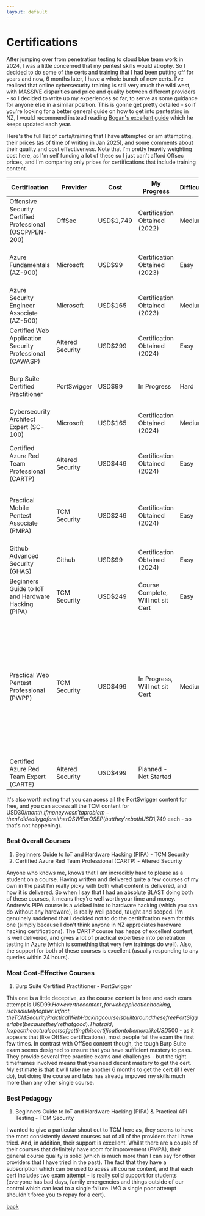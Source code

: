 ```yaml
---
layout: default
---
```


# Certifications
After jumping over from penetration testing to cloud blue team work in 2024, I was a little concerned that my pentest skills would atrophy. So I decided to do some of the certs and training that I had been putting off for years and now, 6 months later, I have a whole bunch of new certs. I've realised that online cybersecurity training is still very much the wild west, with MASSIVE disparities and price and quality between different providers - so I decided to write up my experiences so far, to serve as some guidance for anyone else in a similar position. This is gonne get pretty detailed - so if you're looking for a better general guide on how to get into pentesting in NZ, I would recommend instead reading [Bogan's excellent guide](https://www.linkedin.com/pulse/getting-started-penetration-tester-nz-2024-edition-simon-howard-ijntc/) which he keeps updated each year. 

Here's the full list of certs/training that I have attempted or am attempting, their prices (as of time of writing in Jan 2025), and some comments about their quality and cost effectiveness. Note that I'm pretty heavily weighting cost here, as I'm self funding a lot of these so I just can't afford Offsec prices, and I'm comparing only prices for certifications that include training content.

| Certification | Provider | Cost | My Progress | Difficulty | Comments |
| --- | --- | --- | --- | --- | --- |
| Offensive Security Certified Professional (OSCP/PEN-200) | OffSec | USD$1,749 | Certification Obtained (2022) | Medium | I did this because I had to. Failed twice before passing. |
| Azure Fundamentals (AZ-900) | Microsoft | USD$99 | Certification Obtained (2023)| Easy | Quick and easy cert to show you have basic Azure knowledge |
| Azure Security Engineer Associate (AZ-500) | Microsoft | USD$165 | Certification Obtained (2023) | Medium | Of all my certs, this one actually got me a job. |
| Certified Web Application Security Professional (CAWASP) | Altered Security | USD$299 | Certification Obtained (2024) | Easy | Skip this, do CARTP instead |
| Burp Suite Certified Practitioner | PortSwigger | USD$99 | In Progress | Hard | Im treating this as a cheaper OSWE, with (probably) better content |
| Cybersecurity Architect Expert (SC-100) | Microsoft | USD$165 | Certification Obtained (2024) | Medium | Rote learning of Microsoft documentation. |
| Certified Azure Red Team Professional (CARTP) | Altered Security | USD$449 | Certification Obtained (2024) | Easy | Solid intro to Azure security. Taught me more than AZ-500 and SC-100 combined. |
| Practical Mobile Pentest Associate (PMPA) | TCM Security | USD$249 | Certification Obtained (2024) | Easy | The best, cheap mobile cert I could find. Course definintely needs and update. |
| Github Advanced Security (GHAS) | Github | USD$99 | Certification Obtained (2024) | Easy | Rote learning of Microsoft documentation. |
| Beginners Guide to IoT and Hardware Hacking (PIPA) | TCM Security | USD$249 | Course Complete, Will not sit Cert | Easy | Pretty much a perfect course :) |
| Practical Web Pentest Professional (PWPP) | TCM Security | USD$499 | In Progress, Will not sit Cert | Medium | I'd consider doing this cert as a stepping stone to the Burp Certification, as they share content but Burp goes WAY deeper. TCMs exams seem decent, so there's a solid chance of passing on your first or second attempt. |
| Certified Azure Red Team Expert (CARTE) | Altered Security | USD$499 | Planned - Not Started | | |

It's also worth noting that you can acess all the PortSwigger content for free, and you can access all the TCM content for USD$30/month.
If money wasn't a problem - then I'd ideally go for either OSWE or OSEP (but they're both USD$1,749 each - so that's not happening).

### Best Overall Courses
 1. Beginners Guide to IoT and Hardware Hacking (PIPA) - TCM Security
 2. Certified Azure Red Team Professional (CARTP) - Altered Security

Anyone who knows me, knows that I am incredibly hard to please as a student on a course. Having written and delivered quite a few courses of my own in the past I'm really picky with both what content is delivered, and how it is delivered. So when I say that I had an absolute BLAST doing both of these courses, it means they're well worth your time and money. Andrew's PIPA course is a wicked intro to hardware hacking (which you can do without any hardware), is really well paced, taught and scoped. I'm genuinely saddened that I decided not to do the certitifcation exam for this one (simply because I don't think anyone in NZ appreciates hardware hacking certifications). The CARTP course has heaps of excellent content, is well delivered, and gives a lot of practical expertiese into penetration testing in Azure (which is something that very few trainings do well). Also, the support for both of these courses is excellent (usually responding to any queries within 24 hours).

### Most Cost-Effective Courses
 1. Burp Suite Certified Practitioner - PortSwigger

This one is a little deceptive, as the course content is free and each exam attempt is USD$99. However the content, for web application hacking, is absolutely top tier. In fact, the TCM Security Practical Web Hacking course is built around these free PortSigger labs (because they're that good). That said, I expect the actual costs of getting this certification to be more like USD$500 - as it appears that (like OffSec certifications), most people fail the exam the first few times. In contrast with OffSec content though, the tough Burp Suite exam seems designed to ensure that you have sufficient mastery to pass. They provide several free practice exams and challenges - but the tight timeframes involved means that you need decent mastery to get the cert. My estimate is that it will take me another 6 months to get the cert (if I ever do), but doing the course and labs has already impoved my skills much more than any other single course.  

### Best Pedagogy
 1. Beginners Guide to IoT and Hardware Hacking (PIPA) & Practical API Testing - TCM Security

I wanted to give a particular shout out to TCM here as, they seems to have the most consistently *decent* courses out of all of the providers that I have tried. And, in addition, their support is excellent. Whilst there are a couple of their courses that definitely have room for improvement (PMPA), their general course quality is solid (which is much more than I can say for other providers that I have tried in the past). The fact that they have a subscription which can be used to acess all course content, and that each cert includes two exam attempt - is really solid support for students (everyone has bad days, family emergencies and things outside of our control which can lead to a single failure. IMO a single poor attempt shouldn't force you to repay for a cert). 

[back](./)


